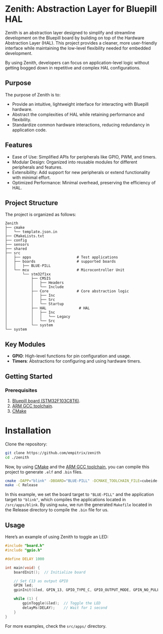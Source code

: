 # Zenith: Abstraction Layer for Bluepill HAL

Zenith is an abstraction layer designed to simplify and streamline development on the Bluepill board by building on top of the Hardware Abstraction Layer (HAL). This project provides a cleaner, more user-friendly interface while maintaining the low-level flexibility needed for embedded development.

By using Zenith, developers can focus on application-level logic without getting bogged down in repetitive and complex HAL configurations.

## Purpose
The purpose of Zenith is to:

- Provide an intuitive, lightweight interface for interacting with Bluepill hardware.
- Abstract the complexities of HAL while retaining performance and flexibility.
- Standardize common hardware interactions, reducing redundancy in application code.

## Features
- Ease of Use: Simplified APIs for peripherals like GPIO, PWM, and timers.
- Modular Design: Organized into reusable modules for different peripherals and features.
- Extensibility: Add support for new peripherals or extend functionality with minimal effort.
- Optimized Performance: Minimal overhead, preserving the efficiency of HAL.


## Project Structure
The project is organized as follows:
```plaintext
Zenith
├── cmake
│   └── template.json.in
├── CMakeLists.txt
├── config
├── sensors
├── shared
├── src
│   ├── apps                     # Test applications
│   ├── boards                   # supported boards
│   │   ├── BLUE-PILL
│   └── mcu                      # Microcontroller Unit
│       └── stm32f1xx
│           ├── CMSIS
│           │   ├── Headers
│           │   └── Include
│           ├── Core             # Core abstraction logic
│           │   ├── Inc
│           │   ├── Src
│           │   └── Startup
│           ├── HAL               # HAL
│           │   ├── Inc
│           │   │   └── Legacy
│           │   └── Src
│           └── system
└── system
```

## Key Modules
- **GPIO**: High-level functions for pin configuration and usage.
- **Timers**: Abstractions for configuring and using hardware timers.


## Getting Started
### Prerequisites
1. [Bluepill board (STM32F103C8T6)](https://stm32-base.org/boards/STM32F103C8T6-Blue-Pill.html).
2. [ARM GCC toolchain](https://developer.arm.com/downloads/-/arm-gnu-toolchain-downloads).
3. [CMake](https://cmake.org/)

# Installation
Clone the repository:
```bash
git clone https://github.com/empitrix/zenith
cd ./zenith
```

Now, by using [CMake](https://cmake.org/) and the [ARM GCC toolchain](https://developer.arm.com/downloads/-/arm-gnu-toolchain-downloads), you can compile this project to generate `.elf` and `.bin` files.
```bash
cmake -DAPP="blink" -DBOARD="BLUE-PILL" -DCMAKE_TOOLCHAIN_FILE=cubeide-gcc.cmake  -S ./ -B Release -G"Unix Makefiles" -DCMAKE_BUILD_TYPE=Release
make -C Release
```

In this example, we set the board target to `"BLUE-PILL"` and the application target to `"blink"`, which compiles the applications located in `/src/apps/blink`. By using `make`, we run the generated `Makefile` located in the Release directory to compile the `.bin` file for us.



## Usage
Here’s an example of using Zenith to toggle an LED:

```c
#include "board.h"
#include "gpio.h"

#define DELAY 1000

int main(void) {
	boardInit();  // Initialize board

	// Set C13 as output GPIO
	GPIN led;
	gpinInit(&led, GPIN_13, GPIO_TYPE_C, GPIO_OUTPUT_MODE, GPIN_NO_PULL);

	while (1) {
		gpinToggle(&led);  // Toggle the LED
		delayMs(DELAY);    // Wait for 1 second
	}
}
```

For more examples, check the `src/apps/` directory.

